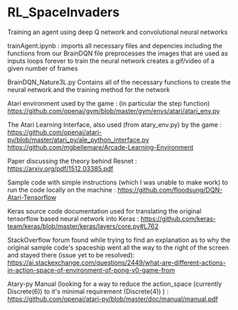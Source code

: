 # RL_SpaceInvaders
Training an agent using deep Q network and convolutional neural networks

trainAgent.ipynb : 
    imports all necessary files and depencies including the functions from our BrainDQN file
    preprocesses the images that are used as inputs
    loops forever to train the neural network
    creates a gif/video of a given number of frames
    
BrainDQN_Nature3L.py
    Contains all of the necessary functions to create the neural network and the training method for the network



Atari environment used by the game : (in particular the step function)
https://github.com/openai/gym/blob/master/gym/envs/atari/atari_env.py

The Atari Learning Interface, also used (from atary_env.py) by the game :
https://github.com/openai/atari-py/blob/master/atari_py/ale_python_interface.py
https://github.com/mgbellemare/Arcade-Learning-Environment

Paper discussing the theory behind Resnet :
https://arxiv.org/pdf/1512.03385.pdf

Sample code with simple instructions (which I was unable to make work) to run the code locally on the machine :
https://github.com/floodsung/DQN-Atari-Tensorflow

Keras source code documentation used for translating the original tensorflow based neural network into Keras :
https://github.com/keras-team/keras/blob/master/keras/layers/core.py#L762

StackOverflow forum found while trying to find an explanation as to why the original sample code's spaceship went all the way to the right of the screen and stayed there (issue yet to be resolved):
https://ai.stackexchange.com/questions/2449/what-are-different-actions-in-action-space-of-environment-of-pong-v0-game-from

Atary-py Manual (looking for a way to reduce the action_space (currently Discrete(6)) to it's minimal requirement (Discrete(4)) ) :
https://github.com/openai/atari-py/blob/master/doc/manual/manual.pdf
